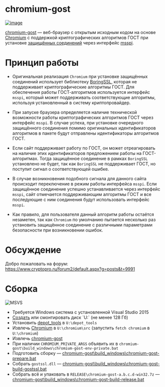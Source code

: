# chromium-gost 

[![image](https://img.shields.io/github/release/deemru/chromium-gost.svg)](https://github.com/deemru/chromium-gost/releases/latest)

[chromium-gost](https://github.com/deemru/chromium-gost) — веб-браузер с открытым исходным кодом на основе [Chromium](https://ru.wikipedia.org/wiki/Chromium) с поддержкой криптографических алгоритмов ГОСТ при установке [защищённых соединений](https://ru.wikipedia.org/wiki/TLS) через интерфейс [msspi](https://github.com/deemru/msspi).

# Принцип работы

- Оригинальная реализация `Chromium` при установке защищённых соединений использует библиотеку [BoringSSL](https://boringssl.googlesource.com/boringssl), которая не поддерживает криптографические алгоритмы  ГОСТ. Для обеспечения работы ГОСТ-алгоритмов используется интерфейс `msspi`, который может поддерживать соответствующие алгоритмы, используя установленный в систему криптопровайдер.

- При запуске браузера определяется наличие технической возможности работы криптографических алгоритмов ГОСТ через интерфейс `msspi`. В случае успеха, при установке очередного защищённого соединения помимо оригинальных идентификаторов алгоритмов в пакете будут отправлены идентификаторы алгоритмов ГОСТ.

- Если сайт поддерживает работу по ГОСТ, он может отреагировать на наличие этих идентификаторов предложением работы на ГОСТ-алгоритмах. Тогда защищённое соединение в рамках `BoringSSL` установлено не будет, так как `BoringSSL` не поддерживает ГОСТ, но поступит сигнал о соответствующей ошибке.

- В случае возникновения подобного сигнала для данного сайта происходит переключение в режим работы интерфейса `msspi`. Если защищённое соединение успешно устанавливается через интерфейс `msspi`, сайт отмечается поддерживающим алгоритмы ГОСТ и все последующие с ним соединения будут использовать интерфейс `msspi`.

- Как правило, для пользователя данный алгоритм работы остаётся незаметен, так как `Chromium` по умолчанию пытается несколько раз установить защищённое соединение с различными параметрами безопасности при возникновении ошибок.

# Обсуждение

Добро пожаловать на форум: https://www.cryptopro.ru/forum2/default.aspx?g=posts&t=9991

# Сборка

![MSVS](https://deem.visualstudio.com/_apis/public/build/definitions/2f245d40-b5be-4754-a914-1876f55cf9e7/4/badge)

- Требуется Windows система с установленной Visual Studio 2015
- [Создать](https://technet.microsoft.com/ru-ru/library/gg318052(v=ws.10).aspx) или смонтировать диск `U:` (не менее 128 Гб)
- Установить [depot_tools](https://chromium.googlesource.com/chromium/src/+/master/docs/windows_build_instructions.md) в `U:\depot_tools`
- Извлечь [Chromium](https://chromium.googlesource.com/chromium/src/+/master/docs/windows_build_instructions.md) в `U:\chromium\src` (запустить `fetch chromium` в `U:\chromium`)
- Извлечь [chromium-gost](https://github.com/deemru/chromium-gost)
- При наличии `CHROMIUM_PRIVATE_ARGS` объявить их в `chromium-gost\build_windows\chromium-gost-env-private.bat` 
- Подготовить сборку — [chromium-gost\build_windows\chromium-gost-prepare.bat](https://github.com/deemru/chromium-gost/blob/master/build_windows/chromium-gost-prepare.bat)
- Собрать `gostssl.dll` — [chromium-gost\build_windows\chromium-gost-build-gostssl.bat](https://github.com/deemru/chromium-gost/blob/master/build_windows/chromium-gost-build-gostssl.bat)
- Собрать всё и упаковать в `RELEASE\chromium-gost-a.b.c.d-win32.7z` — [chromium-gost\build_windows\chromium-gost-build-release.bat](https://github.com/deemru/chromium-gost/blob/master/build_windows/chromium-gost-build-release.bat)
